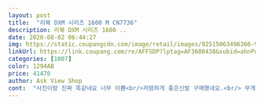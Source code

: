 ```yaml
---
layout: post 
title:  "리복 DXM 시리즈 1600 M CN7736" 
description: 리복 DXM 시리즈 1600 ..
date: 2020-08-02 06:44:27 
img: https://static.coupangcdn.com/image/retail/images/92515063496366-9ac3431f-a4b7-43b5-873e-8e355e977d00.jpg 
linkUrl: https://link.coupang.com/re/AFFSDP?lptag=AF3600438&subid=ahnPublicAsk&pageKey=1734432355&itemId=2952627384&vendorItemId=70941144456&traceid=V0-113-3b4d20d31c153b04 
categories: [1007] 
color: 1294AB 
price: 41470 
author: Ask View Shop 
cont:  "사진이랑 진짜 똑같네요 너무 이쁨<br/>저렴하게 좋은신발 구매했네요.<br/> 무게감이 있는줄 알았는데 엄청 가볍고 걸을때 발을 전체적으로 잡아주니 편안하네요.<br/>색상/디자인도 좋고요.<br/><br/>제품이 정말 좋습니다.<br/> 다자인 좋고, 신었을때 발이 편한것도 좋은데, 신발이 좀 커보이는게 옥의 티네요 <br/>" 
---
```

